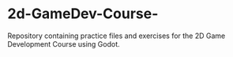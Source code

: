 # 2d-GameDev-Course-
Repository containing practice files and exercises for the 2D Game Development Course using Godot.
